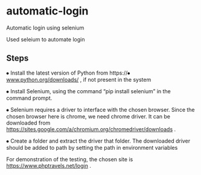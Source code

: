 # automatic-login
Automatic login using selenium

Used seleium to automate login
## Steps
⦁	Install the latest version of Python from https://⦁	www.python.org/downloads/ , if not present in the system

⦁	Install Selenium, using the command “pip install selenium” in the command prompt.

⦁	Selenium requires a driver to interface with the chosen browser. Since the chosen browser here is chrome, we need chrome driver. It can be downloaded from
 https://sites.google.com/a/chromium.org/chromedriver/downloads .
 
⦁	Create a folder and extract the driver that folder. The downloaded driver should be added to path by setting the path in environment variables


For demonstration of the testing, the chosen site is https://www.phptravels.net/login .

